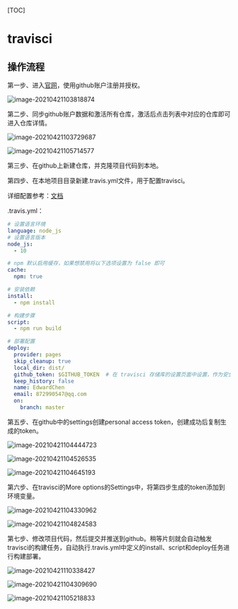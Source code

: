 [TOC]



# travisci

## 操作流程

第一步、进入[官网](https://travis-ci.com)，使用github账户注册并授权。

![image-20210421103818874](travisci.assets/image-20210421103818874.png)



第二步、同步github账户数据和激活所有仓库，激活后点击列表中对应的仓库即可进入仓库详情。

![image-20210421103729687](travisci.assets/image-20210421103729687.png)

![image-20210421105714577](travisci.assets/image-20210421105714577.png)



第三步、在github上新建仓库，并克隆项目代码到本地。



第四步、在本地项目目录新建.travis.yml文件，用于配置travisci。

详细配置参考：[文档](https://docs.travis-ci.com/user/job-lifecycle/)

.travis.yml：

```yaml
# 设置语言环境
language: node_js
# 设置语言版本
node_js:
  - 10

# npm 默认启用缓存，如果想禁用将以下选项设置为 false 即可
cache:
  npm: true

# 安装依赖
install:
  - npm install

# 构建步骤
script:
  - npm run build

# 部署配置
deploy:
  provider: pages
  skip_cleanup: true
  local_dir: dist/
  github_token: $GITHUB_TOKEN  # 在 travisci 存储库的设置页面中设置，作为安全环境变量
  keep_history: false
  name: EdwardChen
  email: 872990547@qq.com
  on:
    branch: master
```



第五步、在github中的settings创建personal access token，创建成功后复制生成的token。

![image-20210421104444723](travisci.assets/image-20210421104444723.png)

![image-20210421104526535](travisci.assets/image-20210421104526535.png)

![image-20210421104645193](travisci.assets/image-20210421104645193.png)



第六步、在travisci的More options的Settings中，将第四步生成的token添加到环境变量。

![image-20210421104330962](travisci.assets/image-20210421104330962.png)

![image-20210421104824583](travisci.assets/image-20210421104824583.png)



第七步、修改项目代码，然后提交并推送到github。稍等片刻就会自动触发travisci的构建任务，自动执行.travis.yml中定义的install、script和deploy任务进行构建部署。

![image-20210421110338427](travisci.assets/image-20210421110338427.png)

![image-20210421104309690](travisci.assets/image-20210421104309690.png)

![image-20210421105218833](travisci.assets/image-20210421105218833.png)